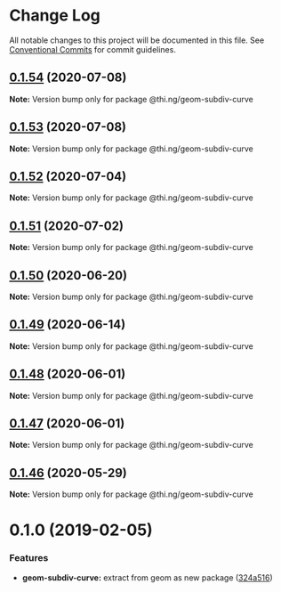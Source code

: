 # Change Log

All notable changes to this project will be documented in this file.
See [Conventional Commits](https://conventionalcommits.org) for commit guidelines.

## [0.1.54](https://github.com/thi-ng/umbrella/compare/@thi.ng/geom-subdiv-curve@0.1.53...@thi.ng/geom-subdiv-curve@0.1.54) (2020-07-08)

**Note:** Version bump only for package @thi.ng/geom-subdiv-curve





## [0.1.53](https://github.com/thi-ng/umbrella/compare/@thi.ng/geom-subdiv-curve@0.1.52...@thi.ng/geom-subdiv-curve@0.1.53) (2020-07-08)

**Note:** Version bump only for package @thi.ng/geom-subdiv-curve





## [0.1.52](https://github.com/thi-ng/umbrella/compare/@thi.ng/geom-subdiv-curve@0.1.51...@thi.ng/geom-subdiv-curve@0.1.52) (2020-07-04)

**Note:** Version bump only for package @thi.ng/geom-subdiv-curve





## [0.1.51](https://github.com/thi-ng/umbrella/compare/@thi.ng/geom-subdiv-curve@0.1.50...@thi.ng/geom-subdiv-curve@0.1.51) (2020-07-02)

**Note:** Version bump only for package @thi.ng/geom-subdiv-curve





## [0.1.50](https://github.com/thi-ng/umbrella/compare/@thi.ng/geom-subdiv-curve@0.1.49...@thi.ng/geom-subdiv-curve@0.1.50) (2020-06-20)

**Note:** Version bump only for package @thi.ng/geom-subdiv-curve





## [0.1.49](https://github.com/thi-ng/umbrella/compare/@thi.ng/geom-subdiv-curve@0.1.48...@thi.ng/geom-subdiv-curve@0.1.49) (2020-06-14)

**Note:** Version bump only for package @thi.ng/geom-subdiv-curve





## [0.1.48](https://github.com/thi-ng/umbrella/compare/@thi.ng/geom-subdiv-curve@0.1.47...@thi.ng/geom-subdiv-curve@0.1.48) (2020-06-01)

**Note:** Version bump only for package @thi.ng/geom-subdiv-curve





## [0.1.47](https://github.com/thi-ng/umbrella/compare/@thi.ng/geom-subdiv-curve@0.1.46...@thi.ng/geom-subdiv-curve@0.1.47) (2020-06-01)

**Note:** Version bump only for package @thi.ng/geom-subdiv-curve





## [0.1.46](https://github.com/thi-ng/umbrella/compare/@thi.ng/geom-subdiv-curve@0.1.45...@thi.ng/geom-subdiv-curve@0.1.46) (2020-05-29)

**Note:** Version bump only for package @thi.ng/geom-subdiv-curve





# 0.1.0 (2019-02-05)

### Features

* **geom-subdiv-curve:** extract from geom as new package ([324a516](https://github.com/thi-ng/umbrella/commit/324a516))
